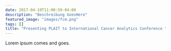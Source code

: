 ```yaml
---
date: 2017-04-10T11:00:59-04:00
description: "Beschreibung GoesHere"
featured_image: "images/fcm.png"
tags: []
title: "Presenting PLAIT to International Cancer Analytics Conference "
---
```


Lorem ipsum comes and goes.
